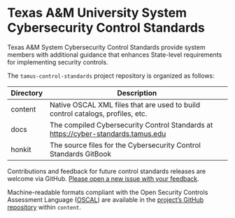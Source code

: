 # Texas A&M University System Cybersecurity Control Standards

Texas A&M System Cybersecurity Control Standards provide system members with additional guidance that enhances State-level requirements for implementing security controls.

The `tamus-control-standards` project repository is organized as follows:

| Directory | Description |
|---|---|
| content | Native OSCAL XML files that are used to build control catalogs, profiles, etc. |
| docs | The compiled Cybersecurity Control Standards at https://cyber-standards.tamus.edu |
| honkit | The source files for the Cybersecurity Control Standards GitBook |

Contributions and feedback for future control standards releases are welcome via GitHub. [Please open a new issue with your feedback](https://github.com/tamuscyber/tamus-control-standards/issues).

Machine-readable formats compliant with the Open Security Controls Assessment Language ([OSCAL](https://pages.nist.gov/OSCAL/)) are available in the [project’s GitHub repository](https://github.com/tamuscyber/tamus-control-standards) within `content`.
